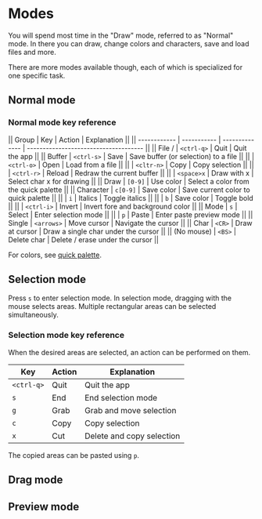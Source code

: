 # Modes

You will spend most time in the "Draw" mode, referred to as "Normal" mode. In
there you can draw, change colors and characters, save and load files and more.

There are more modes available though, each of which is specialized for one
specific task.

## Normal mode

### Normal mode key reference

||    Group     |     Key     |     Action     |              Explanation              ||
|| ------------ | ----------- | -------------- | ------------------------------------- ||
|| File /       | `<ctrl-q>`  | Quit           | Quit the app                          ||
|| Buffer       | `<ctrl-s>`  | Save           | Save buffer (or selection) to a file  ||
||              | `<ctrl-o>`  | Open           | Load from a file                      ||
||              | `<cltr-n>`  | Copy           | Copy selection                        ||
||              | `<ctrl-r>`  | Reload         | Redraw the current buffer             ||
||              | `<space>x`  | Draw with x    | Select char x for drawing             ||
|| Draw         | `[0-9]`     | Use color      | Select a color from the quick palette ||
|| Character    | `c[0-9]`    | Save color     | Save current color to quick palette   ||
||              | `i`         | Italics        | Toggle italics                        ||
||              | `b`         | Save color     | Toggle bold                           ||
||              | `<ctrl-i>`  | Invert         | Invert fore and background color      ||
|| Mode         | `s`         | Select         | Enter selection mode                  ||
||              | `p`         | Paste          | Enter paste preview mode              ||
|| Single       | `<arrows>`  | Move cursor    | Navigate the cursor                   ||
|| Char         | `<CR>`      | Draw at cursor | Draw a single char under the cursor   ||
|| (No mouse)   | `<BS>`      | Delete char    | Delete / erase under the cursor       ||

For colors, see [quick palette](docs/colors.md#quick-palette).


## Selection mode

Press `s` to enter selection mode.
In selection mode, dragging with the mouse selects areas. Multiple rectangular
areas can be selected simultaneously.

### Selection mode key reference

When the desired areas are selected, an action can be performed on them.

|     Key     | Action |        Explanation        |
| ----------- | ------ | ------------------------- |
| `<ctrl-q>`  | Quit   | Quit the app              |
| `s`         | End    | End selection mode        |
| `g`         | Grab   | Grab and move selection   |
| `c`         | Copy   | Copy selection            |
| `x`         | Cut    | Delete and copy selection |

The copied areas can be pasted using `p`.

## Drag mode
## Preview mode
